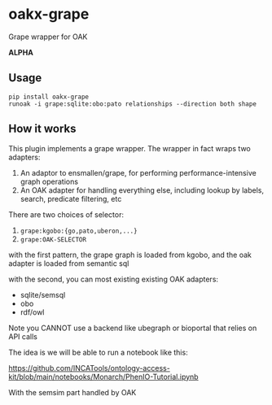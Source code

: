 # oakx-grape

Grape wrapper for OAK

**ALPHA**

## Usage

```
pip install oakx-grape
runoak -i grape:sqlite:obo:pato relationships --direction both shape
```

## How it works

This plugin implements a grape wrapper. The wrapper in fact wraps two adapters:

1. An adaptor to ensmallen/grape, for performing performance-intensive graph operations
2. An OAK adapter for handling everything else, including lookup by labels, search, predicate filtering, etc

There are two choices of selector:

1. `grape:kgobo:{go,pato,uberon,...}`
2. `grape:OAK-SELECTOR`

with the first pattern, the grape graph is loaded from kgobo, and the oak adapter is loaded from semantic sql

with the second, you can most existing existing OAK adapters:

- sqlite/semsql
- obo
- rdf/owl

Note you CANNOT use a backend like ubegraph or bioportal that relies on API calls

The idea is we will be able to run a notebook like this:

https://github.com/INCATools/ontology-access-kit/blob/main/notebooks/Monarch/PhenIO-Tutorial.ipynb

With the semsim part handled by OAK
